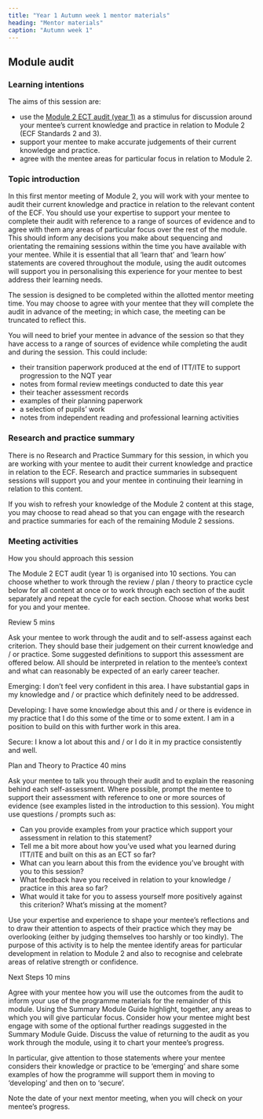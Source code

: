 ```yaml
---
title: "Year 1 Autumn week 1 mentor materials"
heading: "Mentor materials"
caption: "Autumn week 1"
---
```



## Module audit

### Learning intentions

The aims of this session are:

- use the [Module 2 ECT audit (year 1)](/assets/materials/ucl-01_Module-2-Audit.pdf) as a stimulus for discussion around your mentee’s current knowledge and practice in relation to Module 2 (ECF Standards 2 and 3).
- support your mentee to make accurate judgements of their current knowledge and practice.
- agree with the mentee areas for particular focus in relation to Module 2.

### Topic introduction

In this first mentor meeting of Module 2, you will work with your mentee to audit their current knowledge and practice in relation to the relevant content of the ECF. You should use your expertise to support your mentee to complete their audit with reference to a range of sources of evidence and to agree with them any areas of particular focus over the rest of the module. This should inform any decisions you make about sequencing and orientating the remaining sessions within the time you have available with your mentee. While it is essential that all ‘learn that’ and ‘learn how’ statements are covered throughout the module, using the audit outcomes will support you in personalising this experience for your mentee to best address their learning needs.

The session is designed to be completed within the allotted mentor meeting time. You may choose to agree with your mentee that they will complete the audit in advance of the meeting; in which case, the meeting can be truncated to reflect this.

You will need to brief your mentee in advance of the session so that they have access to a range of sources of evidence while completing the audit and during the session. This could include:

- their transition paperwork produced at the end of ITT/ITE to support progression to the NQT year
- notes from formal review meetings conducted to date this year
- their teacher assessment records
- examples of their planning paperwork
- a selection of pupils’ work
- notes from independent reading and professional learning activities


### Research and practice summary

There is no Research and Practice Summary for this session, in which you are working with your mentee to audit their current knowledge and practice in relation to the ECF. Research and practice summaries in subsequent sessions will support you and your mentee in continuing their learning in relation to this content.

If you wish to refresh your knowledge of the Module 2 content at this stage, you may choose to read ahead so that you can engage with the research and practice summaries for each of the remaining Module 2 sessions.


### Meeting activities

How you should approach this session

The Module 2 ECT audit (year 1) is organised into 10 sections. You can choose whether to work through the review / plan / theory to practice cycle below for all content at once or to work through each section of the audit separately and repeat the cycle for each section. Choose what works best for you and your mentee.

Review 5 mins

Ask your mentee to work through the audit and to self-assess against each criterion. They should base their judgement on their current knowledge and / or practice. Some suggested definitions to support this assessment are offered below. All should be interpreted in relation to the mentee’s context and what can reasonably be expected of an early career teacher.

Emerging: I don’t feel very confident in this area. I have substantial gaps in my knowledge and / or practice which definitely need to be addressed.

Developing: I have some knowledge about this and / or there is evidence in my practice that I do this some of the time or to some extent. I am in a position to build on this with further work in this area.

Secure: I know a lot about this and / or I do it in my practice consistently and well.

Plan and Theory to Practice 40 mins

Ask your mentee to talk you through their audit and to explain the reasoning behind each self-assessment. Where possible, prompt the mentee to support their assessment with reference to one or more sources of evidence (see examples listed in the introduction to this session). You might use questions / prompts such as:

- Can you provide examples from your practice which support your assessment in relation to this statement?
- Tell me a bit more about how you’ve used what you learned during ITT/ITE and built on this as an ECT so far?
- What can you learn about this from the evidence you’ve brought with you to this session?
- What feedback have you received in relation to your knowledge / practice in this area so far?
- What would it take for you to assess yourself more positively against this criterion? What’s missing at the moment?

Use your expertise and experience to shape your mentee’s reflections and to draw their attention to aspects of their practice which they may be overlooking (either by judging themselves too harshly or too kindly). The purpose of this activity is to help the mentee identify areas for particular development in relation to Module 2 and also to recognise and celebrate areas of relative strength or confidence.

Next Steps 10 mins

Agree with your mentee how you will use the outcomes from the audit to inform your use of the programme materials for the remainder of this module. Using the Summary Module Guide highlight, together, any areas to which you will give particular focus. Consider how your mentee might best engage with some of the optional further readings suggested in the Summary Module Guide. Discuss the value of returning to the audit as you work through the module, using it to chart your mentee’s progress.

In particular, give attention to those statements where your mentee considers their knowledge or practice to be ‘emerging’ and share some examples of how the programme will support them in moving to ‘developing’ and then on to ‘secure’.

Note the date of your next mentor meeting, when you will check on your mentee’s progress.

